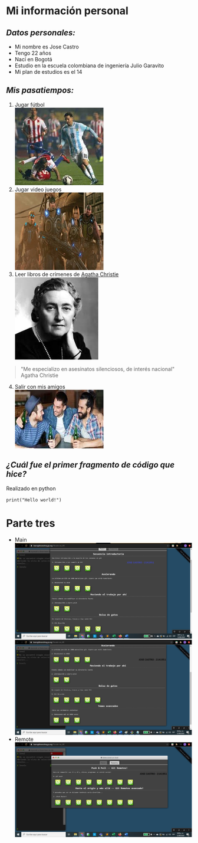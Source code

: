 # Mi información personal
## _Datos personales:_

* Mi nombre es Jose Castro
* Tengo 22 años
* Nací en Bogotá
* Estudio en la escuela colombiana de ingeniería Julio Garavito
* Mi plan de estudios es el 14

## _Mis pasatiempos:_
1. Jugar fútbol\
![](https://github.com/Juank648/Labo-01/blob/master/Jose%20Castro/Imagenes/messi.jpg)
2. Jugar video juegos\
![](https://github.com/Juank648/Labo-01/blob/master/Jose%20Castro/Imagenes/gears%20(1).jpg)
3. Leer libros de crímenes de [Agatha Christie](https://www.biografiasyvidas.com/biografia/c/christie.htm)\
![](https://github.com/Juank648/Labo-01/blob/master/Jose%20Castro/Imagenes/agatha.jpg)
> "Me especializo en asesinatos silenciosos, de interés nacional" Agatha Christie 
4. Salir con mis amigos\
![](https://github.com/Juank648/Labo-01/blob/master/Jose%20Castro/Imagenes/amigos.jpg)

## _¿Cuál fue el primer fragmento de código que hice?_
Realizado en python
```
print("Hello world!")

```

# Parte tres 

* Main\
![](https://github.com/Juank648/Labo-01/blob/master/Jose%20Castro/Imagenes/Josecastro1.PNG)
![](https://github.com/Juank648/Labo-01/blob/master/Jose%20Castro/Imagenes/Josecastro3.PNG)
* Remote\
![](https://github.com/Juank648/Labo-01/blob/master/Jose%20Castro/Imagenes/Josecastro2.PNG)